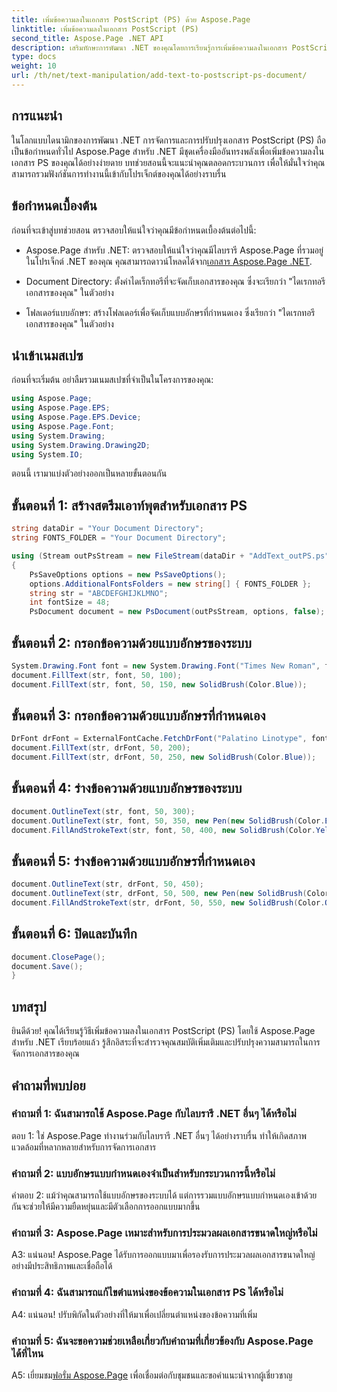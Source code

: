 ```yaml
---
title: เพิ่มข้อความลงในเอกสาร PostScript (PS) ด้วย Aspose.Page
linktitle: เพิ่มข้อความลงในเอกสาร PostScript (PS)
second_title: Aspose.Page .NET API
description: เสริมทักษะการพัฒนา .NET ของคุณโดยการเรียนรู้การเพิ่มข้อความลงในเอกสาร PostScript (PS) โดยใช้ Aspose.Page สำรวจตัวอย่างทีละขั้นตอนและปลดปล่อยพลังของการจัดการเอกสาร
type: docs
weight: 10
url: /th/net/text-manipulation/add-text-to-postscript-ps-document/
---
```

## การแนะนำ

ในโลกแบบไดนามิกของการพัฒนา .NET การจัดการและการปรับปรุงเอกสาร PostScript (PS) ถือเป็นข้อกำหนดทั่วไป Aspose.Page สำหรับ .NET มีชุดเครื่องมืออันทรงพลังเพื่อเพิ่มข้อความลงในเอกสาร PS ของคุณได้อย่างง่ายดาย บทช่วยสอนนี้จะแนะนำคุณตลอดกระบวนการ เพื่อให้มั่นใจว่าคุณสามารถรวมฟังก์ชันการทำงานนี้เข้ากับโปรเจ็กต์ของคุณได้อย่างราบรื่น

## ข้อกำหนดเบื้องต้น

ก่อนที่จะเข้าสู่บทช่วยสอน ตรวจสอบให้แน่ใจว่าคุณมีข้อกำหนดเบื้องต้นต่อไปนี้:

-  Aspose.Page สำหรับ .NET: ตรวจสอบให้แน่ใจว่าคุณมีไลบรารี Aspose.Page ที่รวมอยู่ในโปรเจ็กต์ .NET ของคุณ คุณสามารถดาวน์โหลดได้จาก[เอกสาร Aspose.Page .NET](https://reference.aspose.com/page/net/).

- Document Directory: ตั้งค่าไดเร็กทอรีที่จะจัดเก็บเอกสารของคุณ ซึ่งจะเรียกว่า "ไดเรกทอรีเอกสารของคุณ" ในตัวอย่าง

- โฟลเดอร์แบบอักษร: สร้างโฟลเดอร์เพื่อจัดเก็บแบบอักษรที่กำหนดเอง ซึ่งเรียกว่า "ไดเรกทอรีเอกสารของคุณ" ในตัวอย่าง

## นำเข้าเนมสเปซ

ก่อนที่จะเริ่มต้น อย่าลืมรวมเนมสเปซที่จำเป็นในโครงการของคุณ:

```csharp
using Aspose.Page;
using Aspose.Page.EPS;
using Aspose.Page.EPS.Device;
using Aspose.Page.Font;
using System.Drawing;
using System.Drawing.Drawing2D;
using System.IO;
```

ตอนนี้ เรามาแบ่งตัวอย่างออกเป็นหลายขั้นตอนกัน

## ขั้นตอนที่ 1: สร้างสตรีมเอาท์พุตสำหรับเอกสาร PS

```csharp
string dataDir = "Your Document Directory";
string FONTS_FOLDER = "Your Document Directory";

using (Stream outPsStream = new FileStream(dataDir + "AddText_outPS.ps", FileMode.Create))
{
    PsSaveOptions options = new PsSaveOptions();
    options.AdditionalFontsFolders = new string[] { FONTS_FOLDER };
    string str = "ABCDEFGHIJKLMNO";
    int fontSize = 48;
    PsDocument document = new PsDocument(outPsStream, options, false);
```

## ขั้นตอนที่ 2: กรอกข้อความด้วยแบบอักษรของระบบ

```csharp
System.Drawing.Font font = new System.Drawing.Font("Times New Roman", fontSize, FontStyle.Bold);
document.FillText(str, font, 50, 100);
document.FillText(str, font, 50, 150, new SolidBrush(Color.Blue));
```

## ขั้นตอนที่ 3: กรอกข้อความด้วยแบบอักษรที่กำหนดเอง

```csharp
DrFont drFont = ExternalFontCache.FetchDrFont("Palatino Linotype", fontSize, FontStyle.Regular);
document.FillText(str, drFont, 50, 200);
document.FillText(str, drFont, 50, 250, new SolidBrush(Color.Blue));
```

## ขั้นตอนที่ 4: ร่างข้อความด้วยแบบอักษรของระบบ

```csharp
document.OutlineText(str, font, 50, 300);
document.OutlineText(str, font, 50, 350, new Pen(new SolidBrush(Color.BlueViolet), 2));
document.FillAndStrokeText(str, font, 50, 400, new SolidBrush(Color.Yellow), new Pen(new SolidBrush(Color.BlueViolet), 2));
```

## ขั้นตอนที่ 5: ร่างข้อความด้วยแบบอักษรที่กำหนดเอง

```csharp
document.OutlineText(str, drFont, 50, 450);
document.OutlineText(str, drFont, 50, 500, new Pen(new SolidBrush(Color.BlueViolet), 2));
document.FillAndStrokeText(str, drFont, 50, 550, new SolidBrush(Color.Orange), new Pen(new SolidBrush(Color.Blue), 2));
```

## ขั้นตอนที่ 6: ปิดและบันทึก

```csharp
document.ClosePage();
document.Save();
}
```

## บทสรุป

ยินดีด้วย! คุณได้เรียนรู้วิธีเพิ่มข้อความลงในเอกสาร PostScript (PS) โดยใช้ Aspose.Page สำหรับ .NET เรียบร้อยแล้ว รู้สึกอิสระที่จะสำรวจคุณสมบัติเพิ่มเติมและปรับปรุงความสามารถในการจัดการเอกสารของคุณ

## คำถามที่พบบ่อย

### คำถามที่ 1: ฉันสามารถใช้ Aspose.Page กับไลบรารี .NET อื่นๆ ได้หรือไม่

ตอบ 1: ใช่ Aspose.Page ทำงานร่วมกับไลบรารี .NET อื่นๆ ได้อย่างราบรื่น ทำให้เกิดสภาพแวดล้อมที่หลากหลายสำหรับการจัดการเอกสาร

### คำถามที่ 2: แบบอักษรแบบกำหนดเองจำเป็นสำหรับกระบวนการนี้หรือไม่

คำตอบ 2: แม้ว่าคุณสามารถใช้แบบอักษรของระบบได้ แต่การรวมแบบอักษรแบบกำหนดเองเข้าด้วยกันจะช่วยให้มีความยืดหยุ่นและมีตัวเลือกการออกแบบมากขึ้น

### คำถามที่ 3: Aspose.Page เหมาะสำหรับการประมวลผลเอกสารขนาดใหญ่หรือไม่

A3: แน่นอน! Aspose.Page ได้รับการออกแบบมาเพื่อรองรับการประมวลผลเอกสารขนาดใหญ่อย่างมีประสิทธิภาพและเชื่อถือได้

### คำถามที่ 4: ฉันสามารถแก้ไขตำแหน่งของข้อความในเอกสาร PS ได้หรือไม่

A4: แน่นอน! ปรับพิกัดในตัวอย่างที่ให้มาเพื่อเปลี่ยนตำแหน่งของข้อความที่เพิ่ม

### คำถามที่ 5: ฉันจะขอความช่วยเหลือเกี่ยวกับคำถามที่เกี่ยวข้องกับ Aspose.Page ได้ที่ไหน

 A5: เยี่ยมชม[ฟอรั่ม Aspose.Page](https://forum.aspose.com/c/page/39) เพื่อเชื่อมต่อกับชุมชนและขอคำแนะนำจากผู้เชี่ยวชาญ